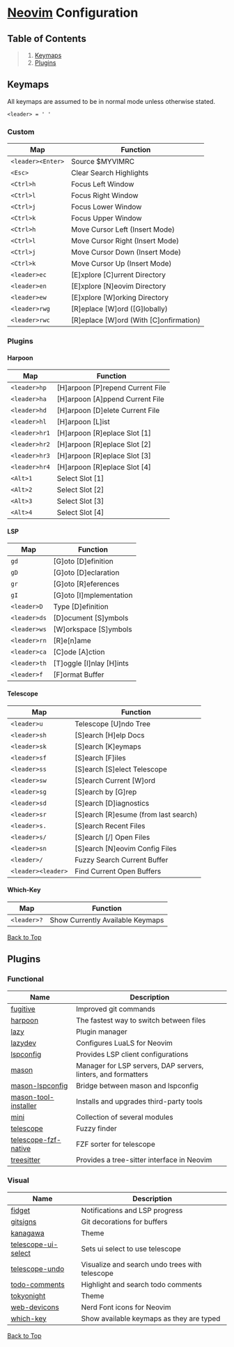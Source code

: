 # [Neovim](https://github.com/neovim/neovim) Configuration

## Table of Contents

> 1. [Keymaps](#keymaps)
> 2. [Plugins](#plugins)

## Keymaps

All keymaps are assumed to be in normal mode unless otherwise stated.

`<leader> = ' '`

### Custom

| Map | Function |
|-|-|
| `<leader><Enter>` | Source $MYVIMRC |
| `<Esc>` | Clear Search Highlights |
| `<Ctrl>h` | Focus Left Window |
| `<Ctrl>l` | Focus Right Window |
| `<Ctrl>j` | Focus Lower Window |
| `<Ctrl>k` | Focus Upper Window |
| `<Ctrl>h` | Move Cursor Left (Insert Mode) |
| `<Ctrl>l` | Move Cursor Right (Insert Mode) |
| `<Ctrl>j` | Move Cursor Down (Insert Mode) |
| `<Ctrl>k` | Move Cursor Up (Insert Mode) |
| `<leader>ec` | [E]xplore [C]urrent Directory |
| `<leader>en` | [E]xplore [N]eovim Directory |
| `<leader>ew` | [E]xplore [W]orking Directory |
| `<leader>rwg` | [R]eplace [W]ord ([G]lobally) |
| `<leader>rwc` | [R]eplace [W]ord (With [C]onfirmation) |

### Plugins

#### Harpoon

| Map | Function |
|-|-|
| `<leader>hp` | [H]arpoon [P]repend Current File |
| `<leader>ha` | [H]arpoon [A]ppend Current File |
| `<leader>hd` | [H]arpoon [D]elete Current File |
| `<leader>hl` | [H]arpoon [L]ist |
| `<leader>hr1` | [H]arpoon [R]eplace Slot [1] |
| `<leader>hr2` | [H]arpoon [R]eplace Slot [2] |
| `<leader>hr3` | [H]arpoon [R]eplace Slot [3] |
| `<leader>hr4` | [H]arpoon [R]eplace Slot [4] |
| `<Alt>1` | Select Slot [1] |
| `<Alt>2` | Select Slot [2] |
| `<Alt>3` | Select Slot [3] |
| `<Alt>4` | Select Slot [4] |

#### LSP

| Map | Function |
|-|-|
| `gd` | [G]oto [D]efinition |
| `gD` | [G]oto [D]eclaration |
| `gr` | [G]oto [R]eferences |
| `gI` | [G]oto [I]mplementation |
| `<leader>D` | Type [D]efinition |
| `<leader>ds` | [D]ocument [S]ymbols |
| `<leader>ws` | [W]orkspace [S]ymbols |
| `<leader>rn` | [R]e[n]ame |
| `<leader>ca` | [C]ode [A]ction |
| `<leader>th` | [T]oggle [I]nlay [H]ints |
| `<leader>f` | [F]ormat Buffer |

#### Telescope

| Map | Function |
|-|-|
| `<leader>u` | Telescope [U]ndo Tree |
| `<leader>sh` | [S]earch [H]elp Docs |
| `<leader>sk` | [S]earch [K]eymaps |
| `<leader>sf` | [S]earch [F]iles |
| `<leader>ss` | [S]earch [S]elect Telescope |
| `<leader>sw` | [S]earch Current [W]ord |
| `<leader>sg` | [S]earch by [G]rep |
| `<leader>sd` | [S]earch [D]iagnostics |
| `<leader>sr` | [S]earch [R]esume (from last search) |
| `<leader>s.` | [S]earch Recent Files |
| `<leader>s/` | [S]earch [/] Open Files |
| `<leader>sn` | [S]earch [N]eovim Config Files |
| `<leader>/` | Fuzzy Search Current Buffer |
| `<leader><leader>` | Find Current Open Buffers |

#### Which-Key

| Map | Function |
|-|-|
| `<leader>?` | Show Currently Available Keymaps |

[Back to Top](#neovim-configuration)

## Plugins

### Functional

| Name | Description |
|-|-|
| [fugitive](https://github.com/tpope/vim-fugitive) | Improved git commands |
| [harpoon](https://github.com/ThePrimeagen/harpoon) | The fastest way to switch between files |
| [lazy](https://github.com/folke/lazy.nvim) | Plugin manager |
| [lazydev](https://github.com/folke/lazydev.nvim) | Configures LuaLS for Neovim |
| [lspconfig](https://github.com/neovim/nvim-lspconfig) | Provides LSP client configurations |
| [mason](https://github.com/williamboman/mason.nvim) | Manager for LSP servers, DAP servers, linters, and formatters |
| [mason-lspconfig](https://github.com/williamboman/mason-lspconfig.nvim) | Bridge between mason and lspconfig |
| [mason-tool-installer](https://github.com/WhoIsSethDaniel/mason-tool-installer.nvim) | Installs and upgrades third-party tools |
| [mini](https://github.com/echasnovski/mini.nvim) | Collection of several modules |
| [telescope](https://github.com/nvim-telescope/telescope.nvim) | Fuzzy finder |
| [telescope-fzf-native](https://github.com/nvim-telescope/telescope-fzf-native.nvim) | FZF sorter for telescope |
| [treesitter](https://github.com/nvim-treesitter/nvim-treesitter) | Provides a tree-sitter interface in Neovim |

### Visual

| Name | Description |
|-|-|
| [fidget](https://github.com/j-hui/fidget.nvim) | Notifications and LSP progress |
| [gitsigns](https://github.com/lewis6991/gitsigns.nvim) | Git decorations for buffers |
| [kanagawa](https://github.com/rebelot/kanagawa.nvim) | Theme |
| [telescope-ui-select](https://github.com/nvim-telescope/telescope-ui-select.nvim) | Sets ui select to use telescope |
| [telescope-undo](https://github.com/debugloop/telescope-undo.nvim) | Visualize and search undo trees with telescope |
| [todo-comments](https://github.com/folke/todo-comments.nvim) | Highlight and search todo comments |
| [tokyonight](https://github.com/folke/tokyonight.nvim) | Theme |
| [web-devicons](https://github.com/nvim-tree/nvim-web-devicons) | Nerd Font icons for Neovim |
| [which-key](https://github.com/folke/which-key.nvim) | Show available keymaps as they are typed |

[Back to Top](#neovim-configuration)
